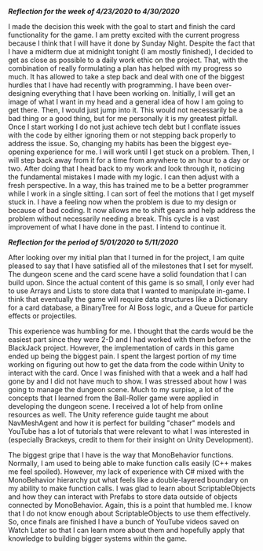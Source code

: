 ***Reflection for the week of 4/23/2020 to 4/30/2020***

I made the decision this week with the goal to start and finish the card functionality for the game. I am pretty excited with
the current progress because I think that I will have it done by Sunday Night. Despite the fact that I have a midterm due at 
midnight tonight (I am mostly finished), I decided to get as close as possible to a daily work ethic on the project. That, with the
combination of really formulating a plan has helped with my progress so much. It has allowed to take a step back and deal with one
of the biggest hurdles that I have had recently with programming. I have been over-designing everything that I have been working 
on. Initially, I will get an image of what I want in my head and a general idea of how I am going to get there. Then, I would just
jump into it. This would not necessarily be a bad thing or a good thing, but for me personally it is my greatest pitfall. Once I
start working I do not just achieve tech debt but I conflate issues with the code by either ignoring them or not stepping back 
properly to address the issue. So, changing my habits has been the biggest eye-opening experience for me. I will work until I get
stuck on a problem. Then, I will step back away from it for a time from anywhere to an hour to a day or two. After doing that I 
head back to my work and look through it, noticing the fundamental mistakes I made with my logic. I can then adjust with a fresh 
perspective. In a way, this has trained me to be a better programmer while I work in a single sitting. I can sort of feel the 
motions that I get myself stuck in. I have a feeling now when the problem is due to my design or because of bad coding. It now 
allows me to shift gears and help address the problem without necessarily needing a break. This cycle is a vast improvement of 
what I have done in the past. I intend to continue it.

***Reflection for the period of 5/01/2020 to 5/11/2020***

After looking over my initial plan that I turned in for the project, I am quite pleased to say that I have satisfied all of the milestones that I set for myself. The dungeon scene and the card scene have a solid foundation that I can build upon. Since the actual content of this game is so small, I only ever had to use Arrays and Lists to store data that I wanted to manipulate in-game. I think that eventually the game will require data structures like a Dictionary for a card database, a BinaryTree for AI Boss logic, and a Queue for particle effects or projectiles.

This experience was humbling for me. I thought that the cards would be the easiest part since they were 2-D and I had worked with them before on the BlackJack project. However, the implementation of cards in this game ended up being the biggest pain. I spent the largest portion of my time working on figuring out how to get the data from the code within Unity to interact with the card. Once I was finished with that a week and a half had gone by and I did not have much to show. I was stressed about how I was going to manage the dungeon scene. Much to my surpise, a lot of the concepts that I learned from the Ball-Roller game were applied in developing the dungeon scene. I received a lot of help from online resources as well. The Unity reference guide taught me about NavMeshAgent and how it is perfect for building "chaser" models and YouTube has a lot of tutorials that were relevant to what I was interested in (especially Brackeys, credit to them for their insight on Unity Development).

The biggest gripe that I have is the way that MonoBehavior functions. Normally, I am used to being able to make function calls easily (C++ makes me feel spoiled). However, my lack of experience with C# mixed with the MonoBehavior hierarchy put what feels like a double-layered boundary on my ability to make function calls. I was glad to learn about ScriptableObjects and how they can interact with Prefabs to store data outside of objects connected by MonoBehavior. Again, this is a point that humbled me. I know that I do not know enough about ScriptableObjects to use them effectively. So, once finals are finished I have a bunch of YouTube videos saved on Watch Later so that I can learn more about them and hopefully apply that knowledge to building bigger systems within the game.
